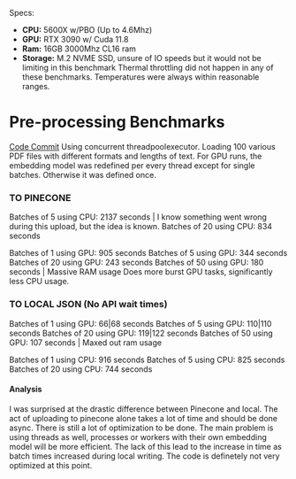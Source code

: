 Specs:
- **CPU:** 5600X w/PBO (Up to 4.6Mhz)
- **GPU:** RTX 3090 w/ Cuda 11.8
- **Ram:** 16GB 3000Mhz CL16 ram
- **Storage:** M.2 NVME SSD, unsure of IO speeds but it would not be limiting in this benchmark
Thermal throttling did not happen in any of these benchmarks. Temperatures were always within reasonable ranges.

# Pre-processing Benchmarks
[Code Commit](https://github.com/Eurphus/Vector-DB-Testing/tree/0b88a65250776860a0efa5c4af21b6e9624759c4)
Using concurrent threadpoolexecutor. Loading 100 various PDF files with different formats and lengths of text.
For GPU runs, the embedding model was redefined per every thread except for single batches. Otherwise it was defined once.

### TO PINECONE
Batches of 5 using CPU: 2137 seconds | I know something went wrong during this upload, but the idea is known.
Batches of 20 using CPU: 834 seconds

Batches of 1 using GPU: 905 seconds
Batches of 5 using GPU: 344 seconds
Batches of 20 using GPU: 243 seconds
Batches of 50 using GPU: 180 seconds | Massive RAM usage
Does more burst GPU tasks, significantly less CPU usage.

### TO LOCAL JSON (No API wait times)
Batches of 1 using GPU: 66|68 seconds
Batches of 5 using GPU: 110|110 seconds
Batches of 20 using GPU: 119|122 seconds
Batches of 50 using GPU: 107 seconds | Maxed out ram usage

Batches of 1 using CPU: 916 seconds
Batches of 5 using CPU: 825 seconds
Batches of 20 using CPU: 744 seconds

#### Analysis
I was surprised at the drastic difference between Pinecone and local. The act of uploading to pinecone alone takes a lot of time and should be done async. There is still a lot of optimization to be done. The main problem is using threads as well, processes or workers with their own embedding model will be more efficient. The lack of this lead to the increase in time as batch times increased during local writing.
The code is definetely not very optimized at this point.
